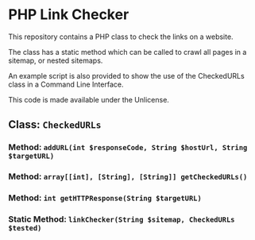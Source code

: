 # PHP Link Checker

This repository contains a PHP class to check the links on a website.

The class has a static method which can be called to crawl all pages in a
sitemap, or nested sitemaps.

An example script is also provided to show the use of the CheckedURLs class
in a Command Line Interface.

This code is made available under the Unlicense.

## Class: `CheckedURLs`

### Method: `addURL(int $responseCode, String $hostUrl, String $targetURL)`

### Method: `array[[int], [String], [String]] getCheckedURLs()`

### Method: `int getHTTPResponse(String $targetURL)`

### Static Method: `linkChecker(String $sitemap, CheckedURLs $tested)`